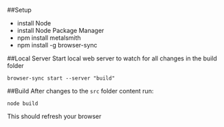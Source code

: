 
##Setup

* install Node
* install Node Package Manager
* npm install metalsmith
* npm install -g browser-sync

##Local Server
Start local web server to watch for all changes in the build folder

`browser-sync start --server "build"`


##Build
After changes to the `src` folder content run:

`node build`

This should refresh your browser


